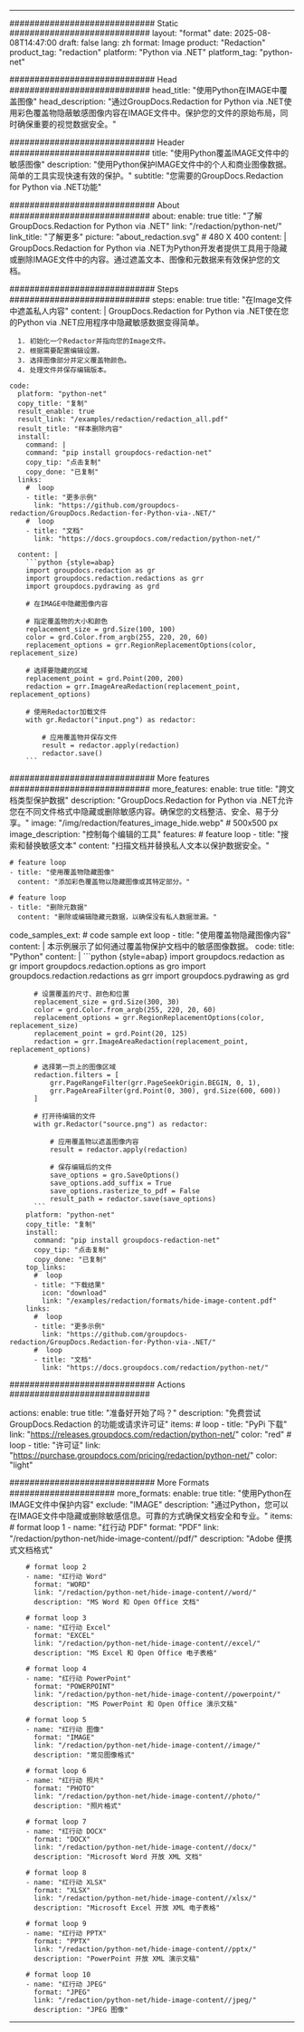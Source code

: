 
---
############################# Static ############################
layout: "format"
date:  2025-08-08T14:47:00
draft: false
lang: zh
format: Image
product: "Redaction"
product_tag: "redaction"
platform: "Python via .NET"
platform_tag: "python-net"

############################# Head ############################
head_title: "使用Python在IMAGE中覆盖图像"
head_description: "通过GroupDocs.Redaction for Python via .NET使用彩色覆盖物隐蔽敏感图像内容在IMAGE文件中。保护您的文件的原始布局，同时确保重要的视觉数据安全。"

############################# Header ############################
title: "使用Python覆盖IMAGE文件中的敏感图像" 
description: "使用Python保护IMAGE文件中的个人和商业图像数据。简单的工具实现快速有效的保护。"
subtitle: "您需要的GroupDocs.Redaction for Python via .NET功能" 

############################# About ############################
about:
    enable: true
    title: "了解GroupDocs.Redaction for Python via .NET"
    link: "/redaction/python-net/"
    link_title: "了解更多"
    picture: "about_redaction.svg" # 480 X 400
    content: |
       GroupDocs.Redaction for Python via .NET为Python开发者提供工具用于隐藏或删除IMAGE文件中的内容。通过遮盖文本、图像和元数据来有效保护您的文档。

############################# Steps ############################
steps:
    enable: true
    title: "在Image文件中遮盖私人内容"
    content: |
      GroupDocs.Redaction for Python via .NET使在您的Python via .NET应用程序中隐藏敏感数据变得简单。
      
      1. 初始化一个Redactor并指向您的Image文件。
      2. 根据需要配置编辑设置。
      3. 选择图像部分并定义覆盖物颜色。
      4. 处理文件并保存编辑版本。
   
    code:
      platform: "python-net"
      copy_title: "复制"
      result_enable: true
      result_link: "/examples/redaction/redaction_all.pdf"
      result_title: "样本删除内容"
      install:
        command: |
        command: "pip install groupdocs-redaction-net"
        copy_tip: "点击复制"
        copy_done: "已复制"
      links:
        #  loop
        - title: "更多示例"
          link: "https://github.com/groupdocs-redaction/GroupDocs.Redaction-for-Python-via-.NET/"
        #  loop
        - title: "文档"
          link: "https://docs.groupdocs.com/redaction/python-net/"
          
      content: |
        ```python {style=abap}
        import groupdocs.redaction as gr
        import groupdocs.redaction.redactions as grr
        import groupdocs.pydrawing as grd

        # 在IMAGE中隐藏图像内容

        # 指定覆盖物的大小和颜色
        replacement_size = grd.Size(100, 100)
        color = grd.Color.from_argb(255, 220, 20, 60)
        replacement_options = grr.RegionReplacementOptions(color, replacement_size)

        # 选择要隐藏的区域
        replacement_point = grd.Point(200, 200)
        redaction = grr.ImageAreaRedaction(replacement_point, replacement_options)
                
        # 使用Redactor加载文件
        with gr.Redactor("input.png") as redactor:

            # 应用覆盖物并保存文件
            result = redactor.apply(redaction)
            redactor.save()
        ```            


############################# More features ############################
more_features:
  enable: true
  title: "跨文档类型保护数据"
  description: "GroupDocs.Redaction for Python via .NET允许您在不同文件格式中隐藏或删除敏感内容。确保您的文档整洁、安全、易于分享。"
  image: "/img/redaction/features_image_hide.webp" # 500x500 px
  image_description: "控制每个编辑的工具"
  features:
    # feature loop
    - title: "搜索和替换敏感文本"
      content: "扫描文档并替换私人文本以保护数据安全。"

    # feature loop
    - title: "使用覆盖物隐藏图像"
      content: "添加彩色覆盖物以隐藏图像或其特定部分。"

    # feature loop
    - title: "删除元数据"
      content: "删除或编辑隐藏元数据，以确保没有私人数据泄漏。"
      
  code_samples_ext:
    # code sample ext loop
    - title: "使用覆盖物隐藏图像内容"
      content: |
        本示例展示了如何通过覆盖物保护文档中的敏感图像数据。
      code:
        title: "Python"
        content: |
          ```python {style=abap}
          import groupdocs.redaction as gr
          import groupdocs.redaction.options as gro
          import groupdocs.redaction.redactions as grr
          import groupdocs.pydrawing as grd

          # 设置覆盖的尺寸、颜色和位置
          replacement_size = grd.Size(300, 30)
          color = grd.Color.from_argb(255, 220, 20, 60)
          replacement_options = grr.RegionReplacementOptions(color, replacement_size)
          replacement_point = grd.Point(20, 125)
          redaction = grr.ImageAreaRedaction(replacement_point, replacement_options)

          # 选择第一页上的图像区域
          redaction.filters = [
              grr.PageRangeFilter(grr.PageSeekOrigin.BEGIN, 0, 1),
              grr.PageAreaFilter(grd.Point(0, 300), grd.Size(600, 600))
          ]

          # 打开待编辑的文件
          with gr.Redactor("source.png") as redactor:

              # 应用覆盖物以遮盖图像内容
              result = redactor.apply(redaction)

              # 保存编辑后的文件
              save_options = gro.SaveOptions()
              save_options.add_suffix = True
              save_options.rasterize_to_pdf = False
              result_path = redactor.save(save_options)
          ```
        platform: "python-net"
        copy_title: "复制"
        install:
          command: "pip install groupdocs-redaction-net"
          copy_tip: "点击复制"
          copy_done: "已复制"
        top_links:
          #  loop
          - title: "下载结果"
            icon: "download"
            link: "/examples/redaction/formats/hide-image-content.pdf"
        links:
          #  loop
          - title: "更多示例"
            link: "https://github.com/groupdocs-redaction/GroupDocs.Redaction-for-Python-via-.NET/"
          #  loop
          - title: "文档"
            link: "https://docs.groupdocs.com/redaction/python-net/"


############################# Actions ############################

actions:
  enable: true
  title: "准备好开始了吗？"
  description: "免费尝试 GroupDocs.Redaction 的功能或请求许可证"
  items:
    #  loop
    - title: "PyPi 下载"
      link: "https://releases.groupdocs.com/redaction/python-net/"
      color: "red"
        #  loop
    - title: "许可证"
      link: "https://purchase.groupdocs.com/pricing/redaction/python-net/"
      color: "light"


############################# More Formats #####################
more_formats:
    enable: true
    title: "使用Python在IMAGE文件中保护内容"
    exclude: "IMAGE"
    description: "通过Python，您可以在IMAGE文件中隐藏或删除敏感信息。可靠的方式确保文档安全和专业。"
    items: 
        # format loop 1
        - name: "红行动 PDF"
          format: "PDF"
          link: "/redaction/python-net/hide-image-content//pdf/"
          description: "Adobe 便携式文档格式"

        # format loop 2
        - name: "红行动 Word"
          format: "WORD"
          link: "/redaction/python-net/hide-image-content//word/"
          description: "MS Word 和 Open Office 文档"
          
        # format loop 3
        - name: "红行动 Excel"
          format: "EXCEL"
          link: "/redaction/python-net/hide-image-content//excel/"
          description: "MS Excel 和 Open Office 电子表格"

        # format loop 4
        - name: "红行动 PowerPoint"
          format: "POWERPOINT"
          link: "/redaction/python-net/hide-image-content//powerpoint/"
          description: "MS PowerPoint 和 Open Office 演示文稿"

        # format loop 5
        - name: "红行动 图像"
          format: "IMAGE"
          link: "/redaction/python-net/hide-image-content//image/"
          description: "常见图像格式"

        # format loop 6
        - name: "红行动 照片"
          format: "PHOTO"
          link: "/redaction/python-net/hide-image-content//photo/"
          description: "照片格式"

        # format loop 7
        - name: "红行动 DOCX"
          format: "DOCX"
          link: "/redaction/python-net/hide-image-content//docx/"
          description: "Microsoft Word 开放 XML 文档"
          
        # format loop 8
        - name: "红行动 XLSX"
          format: "XLSX"
          link: "/redaction/python-net/hide-image-content//xlsx/"
          description: "Microsoft Excel 开放 XML 电子表格"
          
        # format loop 9
        - name: "红行动 PPTX"
          format: "PPTX"
          link: "/redaction/python-net/hide-image-content//pptx/"
          description: "PowerPoint 开放 XML 演示文稿"

        # format loop 10
        - name: "红行动 JPEG"
          format: "JPEG"
          link: "/redaction/python-net/hide-image-content//jpeg/"
          description: "JPEG 图像"


---